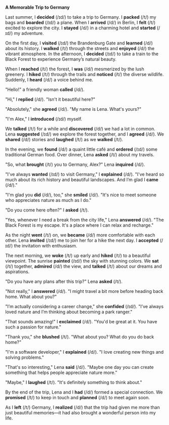 **A Memorable Trip to Germany**

Last summer, I **decided** (/ɪd/) to take a trip to Germany. I **packed** (/t/) my bags and **boarded** (/ɪd/) a plane. When I **arrived** (/d/) in Berlin, I **felt** (/t/) excited to explore the city. I **stayed** (/d/) in a charming hotel and **started** (/ɪd/) my adventure.

On the first day, I **visited** (/ɪd/) the Brandenburg Gate and **learned** (/d/) about its history. I **walked** (/t/) through the streets and **enjoyed** (/d/) the vibrant atmosphere. In the afternoon, I **decided** (/ɪd/) to take a train to the Black Forest to experience Germany’s natural beauty.

When I **reached** (/t/) the forest, I **was** (/d/) mesmerized by the lush greenery. I **hiked** (/t/) through the trails and **noticed** (/t/) the diverse wildlife. Suddenly, I **heard** (/d/) a voice behind me.

"Hello!" a friendly woman **called** (/d/).

"Hi," I **replied** (/d/). "Isn't it beautiful here?"

"Absolutely," she **agreed** (/d/). "My name is Lena. What's yours?"

"I'm Alex," I **introduced** (/ɪd/) myself.

We **talked** (/t/) for a while and **discovered** (/d/) we had a lot in common. Lena **suggested** (/ɪd/) we explore the forest together, and I **agreed** (/d/). We **shared** (/d/) stories and **laughed** (/t/) as we **walked** (/t/).

In the evening, we **found** (/d/) a quaint little café and **ordered** (/ɪd/) some traditional German food. Over dinner, Lena **asked** (/t/) about my travels.

"So, what **brought** (/t/) you to Germany, Alex?" Lena **inquired** (/d/).

"I've always **wanted** (/ɪd/) to visit Germany," I **explained** (/d/). "I've heard so much about its rich history and beautiful landscapes. And I’m glad I **came** (/d/)."

"I'm glad you **did** (/d/), too," she **smiled** (/d/). "It's nice to meet someone who appreciates nature as much as I do."

"Do you come here often?" I **asked** (/t/).

"Yes, whenever I need a break from the city life," Lena **answered** (/d/). "The Black Forest is my escape. It's a place where I can relax and recharge."

As the night **went** (/t/) on, we **became** (/d/) more comfortable with each other. Lena **invited** (/ɪd/) me to join her for a hike the next day. I **accepted** (/ɪd/) the invitation with enthusiasm.

The next morning, we **woke** (/t/) up early and **hiked** (/t/) to a beautiful viewpoint. The sunrise **painted** (/ɪd/) the sky with stunning colors. We **sat** (/t/) together, **admired** (/d/) the view, and **talked** (/t/) about our dreams and aspirations.

"Do you have any plans after this trip?" Lena **asked** (/t/).

"Not really," I **answered** (/d/). "I might travel a bit more before heading back home. What about you?"

"I’m actually considering a career change," she **confided** (/ɪd/). "I’ve always loved nature and I’m thinking about becoming a park ranger."

"That sounds amazing!" I **exclaimed** (/d/). "You'd be great at it. You have such a passion for nature."

"Thank you," she **blushed** (/t/). "What about you? What do you do back home?"

"I'm a software developer," I **explained** (/d/). "I love creating new things and solving problems."

"That's so interesting," Lena **said** (/d/). "Maybe one day you can create something that helps people appreciate nature more."

"Maybe," I **laughed** (/t/). "It's definitely something to think about."

By the end of the trip, Lena and I **had** (/d/) formed a special connection. We **promised** (/t/) to keep in touch and **planned** (/d/) to meet again soon.

As I **left** (/t/) Germany, I **realized** (/d/) that the trip had given me more than just beautiful memories—it had also brought a wonderful person into my life.
